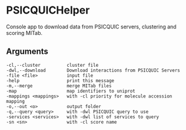 # PSICQUICHelper

Console app to download data from PSICQUIC servers, clustering and scoring MITab.

## Arguments

```
-cl,--cluster          cluster file
-dwl,--download        Download interactions from PSICQUIC Servers
-file <file>           input file
-help                  print this message
-m,--merge             merge MITab files
-map                   map identifiers to uniprot
-mappings <mappings>   with -cl priority for molecule accession mapping
-o,--out <o>           output folder
-q,--query <query>     with -dwl PSICQUIC query to use
-services <services>   with -dwl list of services to query
-sn <sn>               with -cl score name
```